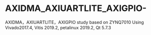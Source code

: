# AXIDMA_AXIUARTLITE_AXIGPIO-
AXIDMA，AXIUARTLITE，AXIGPIO study based on ZYNQ7010 Using Vivado2017.4, Vitis 2019.2, petalinux 2019.2, Qt 5.7.3
